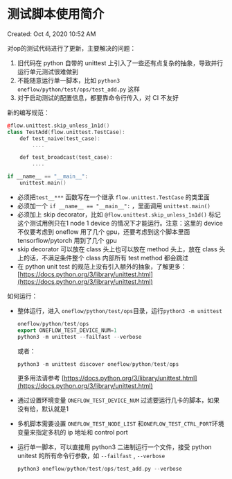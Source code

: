 # 测试脚本使用简介

Created: Oct 4, 2020 10:52 AM

对op的测试代码进行了更新，主要解决的问题：

1. 旧代码在 python 自带的 unittest 上引入了一些还有点复杂的抽象，导致并行运行单元测试很难做到
2. 不能随意运行单一脚本，比如 `python3 oneflow/python/test/ops/test_add.py` 这样
3. 对于启动测试的配置信息，都要靠命令行传入，对 CI 不友好

新的编写规范：

```cpp
@flow.unittest.skip_unless_1n1d()
class TestAdd(flow.unittest.TestCase):
    def test_naive(test_case):
        ....

    def test_broadcast(test_case):
        ....

if __name__ == "__main__":
    unittest.main()
```

- 必须把`test__***` 函数写在一个继承 `flow.unittest.TestCase` 的类里面
- 必须加一个 `if __name__ == "__main__":` ，里面调用 `unittest.main()`
- 必须加上 skip decorator，比如 `@flow.unittest.skip_unless_1n1d()` 标记这个测试用例只在1 node 1 device 的情况下才能运行。注意：这里的 device 不仅要考虑到 oneflow 用了几个 gpu，还要考虑到这个脚本里面 tensorflow/pytorch 用到了几个 gpu
- skip decorator 可以放在 class 头上也可以放在 method 头上，放在 class 头上的话，不满足条件整个 class 内部所有 test method 都会跳过
- 在 python unit test 的规范上没有引入额外的抽象，了解更多：[https://docs.python.org/3/library/unittest.html](https://docs.python.org/3/library/unittest.html)

如何运行：

- 整体运行，进入 `oneflow/python/test/ops`目录，运行`python3 -m unittest`

    ```cpp
    oneflow/python/test/ops
    export ONEFLOW_TEST_DEVICE_NUM=1
    python3 -m unittest --failfast --verbose
    ```

    或者：

    ```cpp
    python3 -m unittest discover oneflow/python/test/ops
    ```

    更多用法请参考 [https://docs.python.org/3/library/unittest.html](https://docs.python.org/3/library/unittest.html)

- 通过设置环境变量 `ONEFLOW_TEST_DEVICE_NUM` 过滤要运行几卡的脚本，如果没有给，默认就是1
- 多机脚本需要设置 `ONEFLOW_TEST_NODE_LIST` 和`ONEFLOW_TEST_CTRL_PORT`环境变量来指定多机的 ip 地址和 control port
- 运行单一脚本，可以直接用 python3 二进制运行一个文件，接受 python unitest 的所有命令行参数，如 `--failfast` , `--verbose`

    ```cpp
    python3 oneflow/python/test/ops/test_add.py --verbose
    ```
